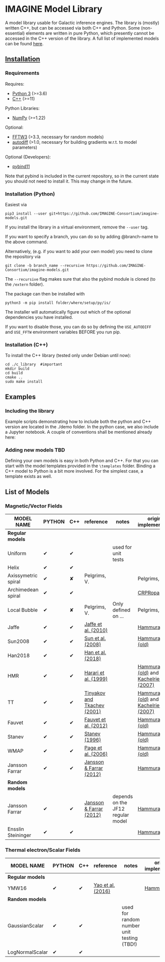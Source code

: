 # IMAGINE Model Library

A model library usable for Galactic inference engines. 
The library is (mostly) written C++, but can be accessed via both C++ and Python.
Some (non-essential) elements are written in pure Python, which presently cannot be accessed in the C++ version of the library.
A full list of implemented models can be found [here](#list-of-models).

## <ins>Installation</ins>

### Requirements

Requires:

- [Python 3](https://www.python.org/) (>=3.6)
- [C++](https://www.python.org/) (>=11)

Python Libraries:

- [NumPy](https://numpy.org/) (>=1.22)

Optional:

- [FFTW3](http://fftw.org/) (>3.3, necessary for random models)
- [autodiff](https://autodiff.github.io/) (>1.0, necessary for building gradients w.r.t. to model parameters)

Optional (Developers):

- [pybind11](https://pybind11.readthedocs.io/en/stable/installing.html)

Note that pybind is included in the current repository, so in the current state you should not need to install it.
This may change in the future.  


### Installation (Python)

Easiest via

    pip3 install --user git+https://github.com/IMAGINE-Consortium/imagine-models.git

If you install the library in a virtual environment, remove the `--user` tag.

If you want to specify a branch, you can do so by adding @branch-name to the above command.

Alternatively, (e.g. if you want to add your own model) you need to clone the repository via

    git clone -b branch_name --recursive https://github.com/IMAGINE-Consortium/imagine-models.git

The `--recursive` flag makes sure that also the pybind module is cloned (to the `/extern` folder).

The package can then be installed with

    python3 -m pip install folder/where/setup/py/is/

The installer will automatically figure out which of the optional dependencies you have installed. 

If you want to disable those, you can do so by defining the `USE_AUTODIFF` and `USE_FFTW` environment variables BEFORE you run pip. 


### Installation (C++)

To install the C++ library (tested only under Debian until now):
 
```
cd ./c_library  #important
mkdir build
cd build 
cmake ..
sudo make install 
```

## Examples

### Including the library

Example scripts demonstrating how to include both the python and C++ version are located in the ./demo folder. 
In the python case, we also include a Jupyter notebook. 
A couple of conventions shall be mentioned already here: 



### Adding new models **TBD** 

Defining your own models is easy in both Python and C++. 
For that you can start with the model templates provided in the `\templates` folder. 
Binding a C++ model to Python is a bit more involved. For the simplest case, a template exists as well. 


## List of Models

### Magnetic/Vector Fields

| MODEL NAME          | PYTHON      | C++         | reference    | notes               | original implementation |
| -----------         | ----------- | ----------- | -----------  | -----------         | -----------             | 
| **Regular models**  |             |             |              |                     |                         |
| Uniform             | &#x2714;    | &#x2714;    |              | used for unit tests |                         |
| Helix               | &#x2714;    | &#x2714;    |              |                     |                         |
| Axissymetric spiral | &#x2714;    | &#x2718;    | Pelgrims, V. |                     |  Pelgrims, V.           |
| Archimedean spiral | &#x2714;    | &#x2714;    |  |                     |   [CRPRopa](https://github.com/CRPropa/CRPropa3/tree/master)        |
| Local Bubble | &#x2714;    | &#x2718;    | Pelgrims, V. |   Only defined on ...                   |  Pelgrims, V.           |
| Jaffe               | &#x2714;    | &#x2714;    | [Jaffe et al. (2010)](https://ui.adsabs.harvard.edu/abs/2010MNRAS.401.1013J/abstract)        |             | [Hammurabi X](https://github.com/hammurabi-dev/hammurabiX)  |
| Sun2008               | &#x2714;    | &#x2714;    | [Sun et al. (2008)](https://www.aanda.org/articles/aa/abs/2008/02/aa8671-07/aa8671-07.html)        |             | [Hammurabi (old)](https://sourceforge.net/projects/hammurabicode/)  |
| Han2018               | &#x2714;    | &#x2714;    | [Han et al. (2018)](https://iopscience.iop.org/article/10.3847/1538-4365/aa9c45)        |             |  |
| HMR              | &#x2714;    | &#x2714;    | [Harari et al. (1999)](https://arxiv.org/abs/astro-ph/9906309)        |             | [Hammurabi (old)](https://sourceforge.net/projects/hammurabicode/) and [Kachelrieß (2007)](https://arxiv.org/pdf/astro-ph/0510444.pdf )  |
| TT              | &#x2714;    | &#x2714;    | [Tinyakov and Tkachev (2001)](https://arxiv.org/abs/astro-ph/0102101)        |             | [Hammurabi (old)](https://sourceforge.net/projects/hammurabicode/) and [Kachelrieß (2007)](https://arxiv.org/pdf/astro-ph/0510444.pdf )  |
| Fauvet              | &#x2714;    | &#x2714;    | [Fauvet et al. (2012)](https://arxiv.org/abs/1201.5742)        |             | [Hammurabi (old)](https://sourceforge.net/projects/hammurabicode/)  |
| Stanev            | &#x2714;    | &#x2714;    | [Stanev (1996)](https://arxiv.org/abs/astro-ph/9607086)        |             | [Hammurabi (old)](https://sourceforge.net/projects/hammurabicode/)  |
| WMAP              | &#x2714;    | &#x2714;    | [Page et al. (2006)](https://arxiv.org/pdf/astro-ph/0603450.pdf)        |             | [Hammurabi (old)](https://sourceforge.net/projects/hammurabicode/)  |
| Jansson Farrar      | &#x2714;    | &#x2714;    | [Jansson & Farrar (2012)](https://ui.adsabs.harvard.edu/abs/2012ApJ...757...14J/abstract)        |             | [Hammurabi X](https://github.com/hammurabi-dev/hammurabiX)   |
| **Random models**   |             |             |              |                     |                         |
| Jansson Farrar      | &#x2714;    |&#x2714;     | [Jansson & Farrar (2012)](https://ui.adsabs.harvard.edu/abs/2012ApJ...761L..11J/abstract)        | depends on the JF12 regular model   |[Hammurabi X](https://github.com/hammurabi-dev/hammurabiX)    |
| Ensslin Steininger  | &#x2714;    |&#x2714;     |              |                      | [Hammurabi X](https://github.com/hammurabi-dev/hammurabiX)             |

### Thermal electron/Scalar Fields

| MODEL NAME  | PYTHON      | C++         | reference   | notes       |  original implementation |
| ----------- | ----------- | ----------- | ----------- | ----------- | ----------- |
| **Regular models**        |             |             |             |             |             |
| YMW16       | &#x2714;    | &#x2714;    | [Yao et al. (2016)](https://ui.adsabs.harvard.edu/abs/2017ApJ...835...29Y/abstract)     |             |       [Hammurabi X](https://github.com/hammurabi-dev/hammurabiX)         |
| **Random models** |             |             |             |             |             |
| GaussianScalar | &#x2714;|&#x2714; |             |      used for random number unit testing (TBD!)       |             |
| LogNormalScalar | &#x2714;|&#x2714; |             |             |             |
